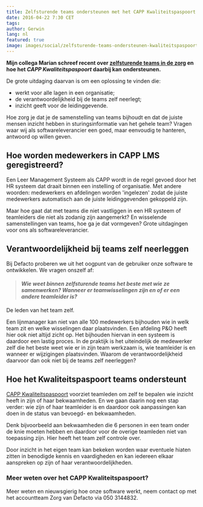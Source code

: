 ```yaml
---
title: Zelfsturende teams ondersteunen met het CAPP Kwaliteitspaspoort
date: 2016-04-22 7:30 CET
tags:
author: Gerwin
lang: nl
featured: true
image: images/social/zelfsturende-teams-ondersteunen-kwaliteitspaspoort.png
---
```


**Mijn collega Marian schreef recent over [zelfsturende teams in de zorg](/blog/zelfsturende-teams-hot-topic-in-de-zorg) en hoe het *CAPP Kwaliteitspaspoort* daarbij kan ondersteunen.**

De grote uitdaging daarvan is om een oplossing te vinden die:

- werkt voor alle lagen in een organisatie;
- de verantwoordelijkheid bij de teams zelf neerlegt;
- inzicht geeft voor de leidinggevende.

Hoe zorg je dat je de samenstelling van teams bijhoudt en dat de juiste mensen inzicht hebben in sturingsinformatie van het gehele team? Vragen waar wij als softwareleverancier een goed, maar eenvoudig te hanteren, antwoord op willen geven.

## Hoe worden medewerkers in CAPP LMS geregistreerd?
Een Leer Management Systeem als CAPP wordt in de regel gevoed door het HR systeem dat draait binnen een instelling of organisatie. Met andere woorden: medewerkers en afdelingen worden 'ingelezen' zodat de juiste medewerkers automatisch aan de juiste leidinggevenden gekoppeld zijn.

Maar hoe gaat dat met teams die niet vastliggen in een HR systeem of teamleiders die niet als zodanig zijn aangemerkt? En wisselende samenstellingen van teams, hoe ga je dat vormgeven? Grote uitdagingen voor ons als softwareleverancier.

## Verantwoordelijkheid bij teams zelf neerleggen
Bij Defacto proberen we uit het oogpunt van de gebruiker onze software te ontwikkelen. We vragen onszelf af:

>#### *Wie weet binnen zelfsturende teams het beste met wie ze samenwerken? Wanneer er teamwisselingen zijn en of er een andere teamleider is?*

De leden van het team zelf.

Een lijnmanager kan niet van alle 100 medewerkers bijhouden wie in welk team zit en welke wisselingen daar plaatsvinden. Een afdeling P&O heeft hier ook niet altijd zicht op. Het bijhouden hiervan in een systeem is daardoor een lastig proces. In de praktijk is het uiteindelijk de medewerker zelf die het beste weet wie er in zijn team werkzaam is, wie teamleider is en wanneer er wijzigingen plaatsvinden. Waarom de verantwoordelijkheid daarvoor dan ook niet bij de teams zelf neerleggen?

## Hoe het Kwaliteitspaspoort teams ondersteunt
[CAPP Kwaliteitspaspoort](/kwaliteitspaspoort) voorziet teamleden om zelf te bepalen wie inzicht heeft in zijn of haar bekwaamheden. En we gaan daarin nog een stap verder: wie zijn of haar teamleider is en daardoor ook aanpassingen kan doen in de status van bevoegd- en bekwaamheden.

Denk bijvoorbeeld aan bekwaamheden die 6 personen in een team onder de knie moeten hebben en daardoor voor de overige teamleden niet van toepassing zijn. Hier heeft het team zelf controle over.

Door inzicht in het eigen team kan bekeken worden waar eventuele hiaten zitten in benodigde kennis en vaardigheden en kan iedereen elkaar aanspreken op zijn of haar verantwoordelijkheden.

### Meer weten over het CAPP Kwaliteitspaspoort?

Meer weten en nieuwsgierig hoe onze software werkt, neem contact op met het accountteam Zorg van Defacto via 050 3144832.
